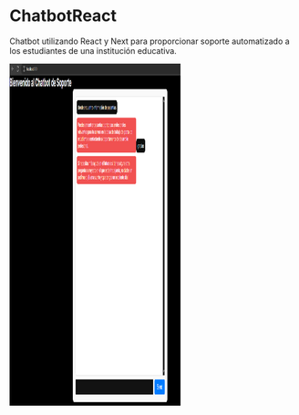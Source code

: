 # ChatbotReact
Chatbot utilizando React y Next para proporcionar soporte automatizado a los estudiantes de una institución educativa.


<img src="https://github.com/AlexanderSiguenza/ChatbotReact/blob/main/img/chatbot.png" alt="Ejemplo de calculadora, practica de Recursos" width="300" height="600">
